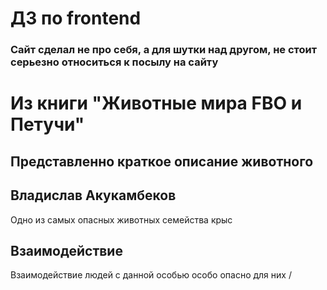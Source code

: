 # ДЗ по frontend
### Сайт сделал не про себя, а для шутки над другом, не стоит **серьезно относиться к посылу на сайту**
# Из книги "Животные мира FBO и Петучи"

## Представленно краткое описание животного

## Владислав Акукамбеков
Одно из самых опасных животных семейства крыс

## Взаимодействие

Взаимодействие людей с данной особью особо опасно для них /